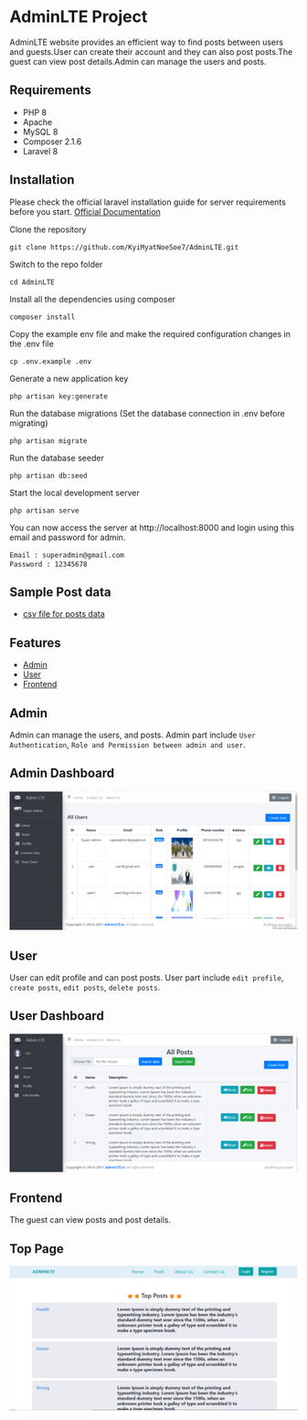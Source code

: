 # AdminLTE Project
AdminLTE website provides an efficient way to find posts between users and guests.User can create their account and they can also post posts.The guest can view post details.Admin can manage the users and posts.
## Requirements

- PHP 8
- Apache 
- MySQL 8
- Composer 2.1.6
- Laravel 8

## Installation

Please check the official laravel installation guide for server requirements before you start.
[Official Documentation](https://laravel.com/docs/8.x)

Clone the repository
```
git clone https://github.com/KyiMyatNoeSoe7/AdminLTE.git
```
Switch to the repo folder
```
cd AdminLTE
```
Install all the dependencies using composer
```
composer install
```
Copy the example env file and make the required configuration changes in the .env file
```
cp .env.example .env
```
Generate a new application key
```
php artisan key:generate
```
Run the database migrations (Set the database connection in .env before migrating)
```
php artisan migrate
```
Run the database seeder 
```
php artisan db:seed
```
Start the local development server
```
php artisan serve
```
You can now access the server at http://localhost:8000 and login using this email and password for admin.

```
Email : superadmin@gmail.com
Password : 12345678
```

## Sample Post data
- [csv file for posts data ](https://github.com/KyiMyatNoeSoe7/AdminLTE/blob/c60028244e391a2523523da7bce9164f768d89ba/docs/export-posts.csv)



## Features

- [Admin](#Admin)
- [User](#User)
- [Frontend](#Frontend)


## Admin
Admin can manage the users, and posts. Admin part include `User Authentication`, `Role and Permission between admin and user`.

## Admin Dashboard

![Admin Dashboard](./public/images/admin.png)

## User
User can edit profile and can post posts. User part include `edit profile`, `create posts`, `edit posts`, `delete posts`.

## User Dashboard

![User Dashboard](./public/images/user.png)

## Frontend

The guest can view posts and post details.
## Top Page

![Top Page](./public/images/frontend.png)

    
